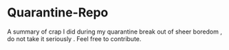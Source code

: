 # Quarantine-Repo
A summary of crap I did during my quarantine break out of sheer boredom , do not take it seriously . Feel free to contribute.
